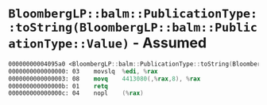 # `BloombergLP::balm::PublicationType::toString(BloombergLP::balm::PublicationType::Value)` - Assumed

```nasm
00000000004095a0 <BloombergLP::balm::PublicationType::toString(BloombergLP::balm::PublicationType::Value)>:
0000000000000000: 03	movslq	%edi, %rax
0000000000000003: 08	movq	4413080(,%rax,8), %rax
000000000000000b: 01	retq	
000000000000000c: 04	nopl	(%rax)
```
